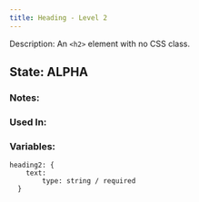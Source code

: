 ```yaml
---
title: Heading - Level 2
---
```

Description: An `<h2>` element with no CSS class.

## State: ALPHA

### Notes:

### Used In:

### Variables:
~~~
heading2: {
    text:
        type: string / required
  }
~~~
